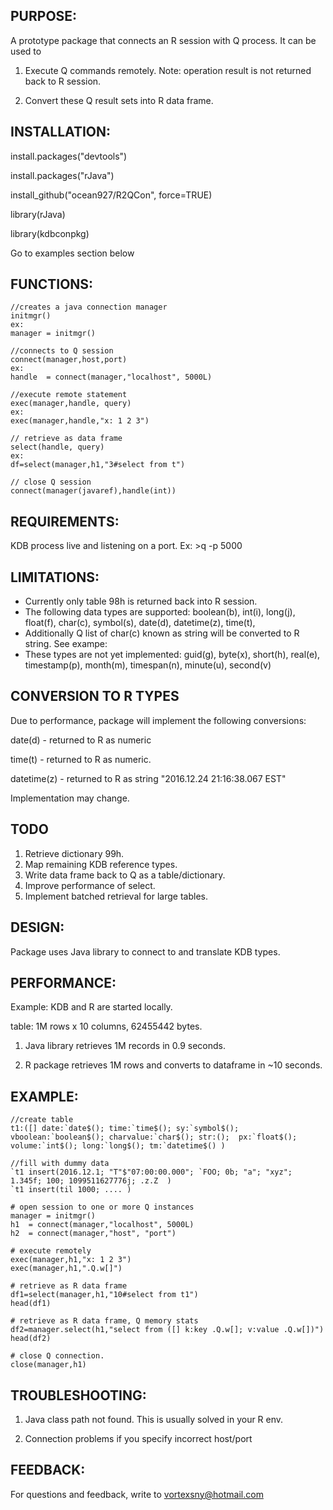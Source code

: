 ## PURPOSE:
A prototype package that connects an R session with Q process. It can be used to

1. Execute Q commands remotely. 
Note: operation result is not returned back to R session.

2. Convert these Q result sets into R data frame.


## INSTALLATION:

install.packages("devtools")

install.packages("rJava")

install_github("ocean927/R2QCon", force=TRUE)

library(rJava)

library(kdbconpkg)

Go to examples section below

## FUNCTIONS:
```
//creates a java connection manager
initmgr() 
ex: 
manager = initmgr()

//connects to Q session
connect(manager,host,port)
ex: 
handle  = connect(manager,"localhost", 5000L) 

//execute remote statement
exec(manager,handle, query)
ex:
exec(manager,handle,"x: 1 2 3")

// retrieve as data frame
select(handle, query)
ex:
df=select(manager,h1,"3#select from t")

// close Q session
connect(manager(javaref),handle(int))
```

## REQUIREMENTS:
KDB process live and listening on a  port.
Ex: >q -p 5000


## LIMITATIONS:
- Currently only table 98h is returned back into R session.
- The following data types are supported: 
boolean(b), int(i), long(j), float(f), char(c), symbol(s), 
date(d), datetime(z), time(t), 
- Additionally Q list of char(c) known as string 
will be converted to R string. See exampe:
- These types are not yet implemented:
guid(g), byte(x), short(h), real(e), timestamp(p), month(m),
timespan(n), minute(u), second(v)

## CONVERSION TO R TYPES
Due to performance, package will implement 
the following conversions:

date(d) - returned to R as numeric

time(t) - returned to R as numeric. 

datetime(z) - returned to R as string "2016.12.24 21:16:38.067 EST"

Implementation may change.

## TODO
1. Retrieve dictionary 99h.
2. Map remaining KDB reference types.
3. Write data frame back to Q as a table/dictionary.
4. Improve performance of select.
5. Implement batched retrieval for large tables.


## DESIGN:
Package uses Java library to connect to 
and translate KDB types.


## PERFORMANCE:
Example:
KDB and R are started locally.

table: 1M rows x 10 columns, 62455442 bytes.

1. Java library retrieves 1M records in 0.9 seconds.

2. R package retrieves 1M rows and converts to dataframe in ~10 seconds.


## EXAMPLE:

```
//create table
t1:([] date:`date$(); time:`time$(); sy:`symbol$(); vboolean:`boolean$(); charvalue:`char$(); str:();  px:`float$(); volume:`int$(); long:`long$(); tm:`datetime$() )

//fill with dummy data
`t1 insert(2016.12.1; "T"$"07:00:00.000"; `FOO; 0b; "a"; "xyz"; 1.345f; 100; 1099511627776j; .z.Z  )
`t1 insert(til 1000; .... )

# open session to one or more Q instances
manager = initmgr()
h1  = connect(manager,"localhost", 5000L)
h2  = connect(manager,"host", "port") 

# execute remotely
exec(manager,h1,"x: 1 2 3")
exec(manager,h1,".Q.w[]")

# retrieve as R data frame
df1=select(manager,h1,"10#select from t1")
head(df1)

# retrieve as R data frame, Q memory stats
df2=manager.select(h1,"select from ([] k:key .Q.w[]; v:value .Q.w[])")
head(df2)

# close Q connection.
close(manager,h1)
```

## TROUBLESHOOTING:

1. Java class path not found.
This is usually solved in your R env.

2. Connection problems if you specify incorrect host/port

## FEEDBACK:
For questions and feedback, write to vortexsny@hotmail.com
